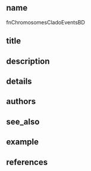 ## name
fnChromosomesCladoEventsBD
## title
## description
## details
## authors
## see_also
## example
## references
